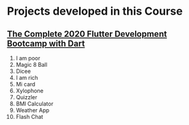 # Projects developed in this Course

 ## [The Complete 2020 Flutter Development Bootcamp with Dart](https://www.udemy.com/course/flutter-bootcamp-with-dart/)

 1. I am poor
 2. Magic 8 Ball
 3. Dicee
 4. I am rich
 5. Mi card
 6. Xylophone 
 7. Quizzler
 8. BMI Calculator
 9. Weather App
 10. Flash Chat
